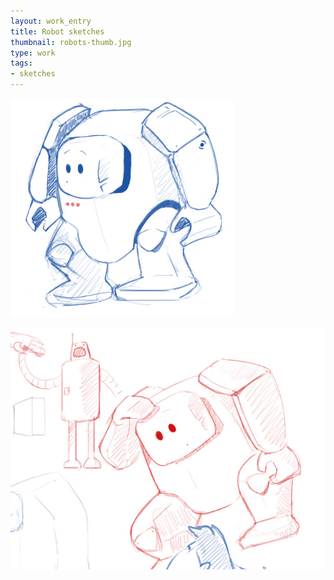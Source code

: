 ```yaml
---
layout: work_entry
title: Robot sketches
thumbnail: robots-thumb.jpg
type: work
tags: 
- sketches
---
```


<p><img src="/assets/images/work/2010-06-10_robot_1.jpg" class="illustration" title="Illustration 1" alt="Illustration 1"></p>

<p><img src="/assets/images/work/2010-06-10_robot_2.jpg" class="illustration" title="Illustration 2" alt="Illustration 2"></p>